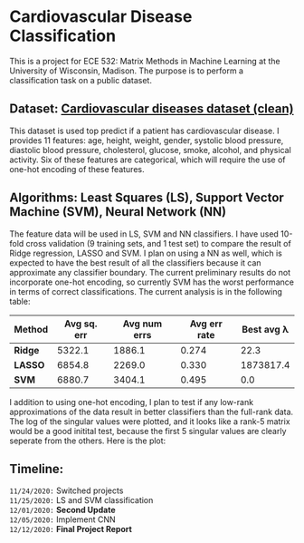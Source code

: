 # Cardiovascular Disease Classification

This is a project for ECE 532: Matrix Methods in Machine Learning at the University of Wisconsin, Madison. The purpose is to perform a classification task on a public dataset.

## Dataset: [Cardiovascular diseases dataset (clean)](https://www.kaggle.com/aiaiaidavid/cardio-data-dv13032020)

This dataset is used top predict if a patient has cardiovascular disease. I provides 11 features: age, height, weight, gender, systolic blood pressure, diastolic blood pressure, cholesterol, glucose, smoke, alcohol, and physical activity. Six of these features are categorical, which will require the use of one-hot encoding of these features. 

## Algorithms: Least Squares (LS), Support Vector Machine (SVM), Neural Network (NN)

The feature data will be used in LS, SVM and NN classifiers. I have used 10-fold cross validation (9 training sets, and 1 test set) to compare the result of Ridge regression, LASSO and SVM. I plan on using a NN as well, which is expected to have the best result of all the classifiers because it can approximate any classifier boundary. The current preliminary results do not incorporate one-hot encoding, so currently SVM has the worst performance in terms of correct classifications. The current analysis is in the following table:

Method | Avg sq. err | Avg num errs | Avg err rate | Best avg λ
------ | ----------- | ------------ | ------------ | ----------
**Ridge** | 5322.1 | 1886.1 | 0.274 | 22.3
**LASSO** | 6854.8 | 2269.0 | 0.330 | 1873817.4
**SVM**   | 6880.7 | 3404.1 | 0.495 | 0.0

I addition to using one-hot encoding, I plan to test if any low-rank approximations of the data result in better classifiers than the full-rank data. The log of the singular values were plotted, and it looks like a rank-5 matrix would be a good initital test, because the first 5 singular values are clearly seperate from the others. Here is the plot:


## Timeline:
`11/24/2020:` Switched projects  
`11/25/2020:` LS and SVM classification  
`12/01/2020:` **Second Update**  
`12/05/2020:` Implement CNN  
`12/12/2020:` **Final Project Report**  
